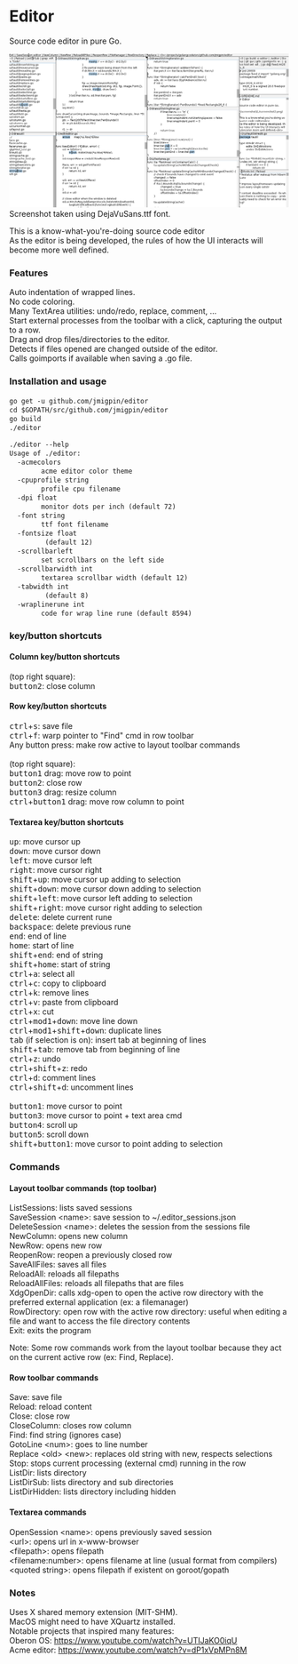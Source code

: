 # Editor

Source code editor in pure Go.

![screenshot](./screenshot2.png)
Screenshot taken using DejaVuSans.ttf font.

This is a know-what-you're-doing source code editor<br>
As the editor is being developed, the rules of how the UI interacts will become more well defined.<br>

### Features
Auto indentation of wrapped lines.<br>
No code coloring.<br>
Many TextArea utilities: undo/redo, replace, comment, ...<br>
Start external processes from the toolbar with a click, capturing the output to a row. <br>
Drag and drop files/directories to the editor.<br>
Detects if files opened are changed outside of the editor.<br>
Calls goimports if available when saving a .go file.<br>

### Installation and usage

```
go get -u github.com/jmigpin/editor
cd $GOPATH/src/github.com/jmigpin/editor
go build 
./editor
```

```
./editor --help
Usage of ./editor:
  -acmecolors
    	acme editor color theme
  -cpuprofile string
    	profile cpu filename
  -dpi float
    	monitor dots per inch (default 72)
  -font string
    	ttf font filename
  -fontsize float
    	 (default 12)
  -scrollbarleft
    	set scrollbars on the left side
  -scrollbarwidth int
    	textarea scrollbar width (default 12)
  -tabwidth int
    	 (default 8)
  -wraplinerune int
    	code for wrap line rune (default 8594)
```

### key/button shortcuts

#### Column key/button shortcuts
(top right square):<br>
<kbd>button2</kbd>: close column<br>

#### Row key/button shortcuts
<kbd>ctrl</kbd>+<kbd>s</kbd>: save file<br>
<kbd>ctrl</kbd>+<kbd>f</kbd>: warp pointer to "Find" cmd in row toolbar<br>
Any button press: make row active to layout toolbar commands<br>
<br>
(top right square):<br>
<kbd>button1</kbd> drag: move row to point<br>
<kbd>button2</kbd>: close row<br>
<kbd>button3</kbd> drag: resize column<br>
<kbd>ctrl</kbd>+<kbd>button1</kbd> drag: move row column to point<br>

#### Textarea key/button shortcuts
<kbd>up</kbd>: move cursor up<br>
<kbd>down</kbd>: move cursor down<br>
<kbd>left</kbd>: move cursor left<br>
<kbd>right</kbd>: move cursor right<br>
<kbd>shift</kbd>+<kbd>up</kbd>: move cursor up adding to selection<br>
<kbd>shift</kbd>+<kbd>down</kbd>: move cursor down adding to selection<br>
<kbd>shift</kbd>+<kbd>left</kbd>: move cursor left adding to selection<br>
<kbd>shift</kbd>+<kbd>right</kbd>: move cursor right adding to selection<br>
<kbd>delete</kbd>: delete current rune<br>
<kbd>backspace</kbd>: delete previous rune<br>
<kbd>end</kbd>: end of line<br>
<kbd>home</kbd>: start of line<br>
<kbd>shift</kbd>+<kbd>end</kbd>: end of string<br>
<kbd>shift</kbd>+<kbd>home</kbd>: start of string<br>
<kbd>ctrl</kbd>+<kbd>a</kbd>: select all<br>
<kbd>ctrl</kbd>+<kbd>c</kbd>: copy to clipboard<br>
<kbd>ctrl</kbd>+<kbd>k</kbd>: remove lines<br>
<kbd>ctrl</kbd>+<kbd>v</kbd>: paste from clipboard<br>
<kbd>ctrl</kbd>+<kbd>x</kbd>: cut<br>
<kbd>ctrl</kbd>+<kbd>mod1</kbd>+<kbd>down</kbd>: move line down<br>
<kbd>ctrl</kbd>+<kbd>mod1</kbd>+<kbd>shift</kbd>+<kbd>down</kbd>: duplicate lines<br>
<kbd>tab</kbd> (if selection is on): insert tab at beginning of lines<br>
<kbd>shift</kbd>+<kbd>tab</kbd>: remove tab from beginning of line<br>
<kbd>ctrl</kbd>+<kbd>z</kbd>: undo<br>
<kbd>ctrl</kbd>+<kbd>shift</kbd>+<kbd>z</kbd>: redo<br>
<kbd>ctrl</kbd>+<kbd>d</kbd>: comment lines<br>
<kbd>ctrl</kbd>+<kbd>shift</kbd>+<kbd>d</kbd>: uncomment lines<br>
<br>
<kbd>button1</kbd>: move cursor to point<br>
<kbd>button3</kbd>: move cursor to point + text area cmd<br>
<kbd>button4</kbd>: scroll up<br>
<kbd>button5</kbd>: scroll down<br>
<kbd>shift</kbd>+<kbd>button1</kbd>: move cursor to point adding to selection<br>

### Commands

#### Layout toolbar commands (top toolbar)
ListSessions: lists saved sessions<br>
SaveSession \<name\>: save session to ~/.editor_sessions.json<br>
DeleteSession \<name\>: deletes the session from the sessions file<br>
NewColumn: opens new column<br>
NewRow: opens new row<br>
ReopenRow: reopen a previously closed row<br>
SaveAllFiles: saves all files<br>
ReloadAll: reloads all filepaths<br>
ReloadAllFiles: reloads all filepaths that are files<br>
XdgOpenDir: calls xdg-open to open the active row directory with the preferred external application (ex: a filemanager)<br>
RowDirectory: open row with the active row directory: useful when editing a file and want to access the file directory contents<br>
Exit: exits the program<br>

Note: Some row commands work from the layout toolbar because they act on the current active row (ex: Find, Replace).

#### Row toolbar commands
Save: save file<br>
Reload: reload content<br>
Close: close row<br>
CloseColumn: closes row column<br>
Find: find string (ignores case)<br>
GotoLine \<num\>: goes to line number<br>
Replace \<old\> \<new\>: replaces old string with new, respects selections<br>
Stop: stops current processing (external cmd) running in the row<br>
ListDir: lists directory<br>
ListDirSub: lists directory and sub directories<br>
ListDirHidden: lists directory including hidden<br>

#### Textarea commands
OpenSession \<name\>: opens previously saved session<br>
\<url\>: opens url in x-www-browser<br>
\<filepath\>: opens filepath<br>
\<filename:number\>: opens filename at line (usual format from compilers)<br>
\<quoted string\>: opens filepath if existent on goroot/gopath<br>

### Notes
Uses X shared memory extension (MIT-SHM). <br>
MacOS might need to have XQuartz installed.<br>
Notable projects that inspired many features:<br>
Oberon OS: https://www.youtube.com/watch?v=UTIJaKO0iqU <br>
Acme editor: https://www.youtube.com/watch?v=dP1xVpMPn8M <br>

